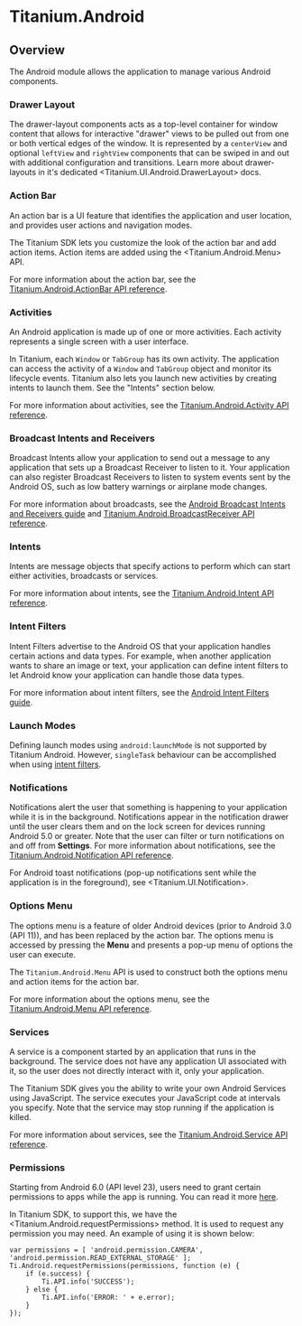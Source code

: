 # Titanium.Android

<ProxySummary/>

## Overview

The Android module allows the application to manage various Android components.

### Drawer Layout

The drawer-layout components acts as a top-level container for window content that allows
for interactive "drawer" views to be pulled out from one or both vertical edges of the window.
It is represented by a `centerView` and optional `leftView` and `rightView` components that 
can be swiped in and out with additional configuration and transitions. Learn more about 
drawer-layouts in it's dedicated <Titanium.UI.Android.DrawerLayout> docs.

### Action Bar

An action bar is a UI feature that identifies the application and user location, and
provides user actions and navigation modes.

The Titanium SDK lets you customize the look of the action bar and add action items.
Action items are added using the <Titanium.Android.Menu> API.

For more information about the action bar, see the
[Titanium.Android.ActionBar API reference](Titanium.Android.ActionBar).

### Activities

An Android application is made up of one or more activities. Each activity represents a single screen
with a user interface.

In Titanium, each `Window` or `TabGroup` has its own activity. The application
can access the activity of a `Window` and `TabGroup` object and monitor its lifecycle events.
Titanium also lets you launch new activities by creating intents to launch them.
See the "Intents" section below.

For more information about activities, see the
[Titanium.Android.Activity API reference](Titanium.Android.Activity).

### Broadcast Intents and Receivers

Broadcast Intents allow your application to send out a message to any application that sets up
a Broadcast Receiver to listen to it. Your application can also register Broadcast Receivers
to listen to system events sent by the Android OS, such as low battery warnings or airplane
mode changes.

For more information about broadcasts, see the
[Android Broadcast Intents and Receivers guide](https://docs.appcelerator.com/platform/latest/#!/guide/Android_Broadcast_Intents_and_Receivers)
and [Titanium.Android.BroadcastReceiver API reference](Titanium.Android.BroadcastReceiver).

### Intents

Intents are message objects that specify actions to perform which can start either activities,
broadcasts or services.

For more information about intents, see the
[Titanium.Android.Intent API reference](Titanium.Android.Intent).

### Intent Filters

Intent Filters advertise to the Android OS that your application handles certain actions and
data types. For example, when another application wants to share an image or text, your application
can define intent filters to let Android know your application can handle those data types.

For more information about intent filters, see the
[Android Intent Filters guide](https://docs.appcelerator.com/platform/latest/#!/guide/Android_Intent_Filters).

### Launch Modes

Defining launch modes using `android:launchMode` is not supported by Titanium Android.
However, `singleTask` behaviour can be accomplished when using [intent filters](https://docs.appcelerator.com/platform/latest/#!/guide/Android_Intent_Filters).

### Notifications

Notifications alert the user that something is happening to your application while it is
in the background. Notifications appear in the notification drawer until the user
clears them and on the lock screen for devices running Android 5.0 or greater.
Note that the user can filter or turn notifications on and off from **Settings**.
For more information about notifications, see the
[Titanium.Android.Notification API reference](Titanium.Android.Notification).

For Android toast notifications (pop-up notifications sent while the application is in the
foreground), see <Titanium.UI.Notification>.

### Options Menu

The options menu is a feature of older Android devices (prior to Android 3.0 (API 11)), and has been
replaced by the action bar. The options menu is accessed by pressing the **Menu** and presents
a pop-up menu of options the user can execute.

The `Titanium.Android.Menu` API is used to construct both the options menu and action items for
the action bar.

For more information about the options menu, see the
[Titanium.Android.Menu API reference](Titanium.Android.Menu).

### Services

A service is a component started by an application that runs in the background. The service
does not have any application UI associated with it, so the user does not directly interact
with it, only your application.

The Titanium SDK gives you the ability to write your own Android Services using JavaScript.
The service executes your JavaScript code at intervals you specify. Note that the service
may stop running if the application is killed.

For more information about services, see the
[Titanium.Android.Service API reference](Titanium.Android.Service).

### Permissions

Starting from Android 6.0 (API level 23), users need to grant certain permissions to apps while the
app is running. You can read it more [here](https://developer.android.com/training/permissions/requesting.html).

In Titanium SDK, to support this, we have the <Titanium.Android.requestPermissions> method. It is used to 
request any permission you may need. An example of using it is shown below:

    var permissions = [ 'android.permission.CAMERA', 'android.permission.READ_EXTERNAL_STORAGE' ];
    Ti.Android.requestPermissions(permissions, function (e) {
        if (e.success) {
            Ti.API.info('SUCCESS');
        } else {
            Ti.API.info('ERROR: ' + e.error);
        }
    });

<ApiDocs/>
